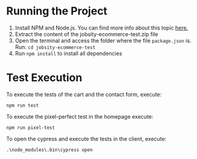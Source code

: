 # Running the Project

1. Install NPM and Node.js. You can find more info about this topic [here.](https://docs.npmjs.com/downloading-and-installing-node-js-and-npm#using-a-node-installer-to-install-nodejs-and-npm)
1. Extract the content of the jobsity-ecommerce-test.zip file
1. Open the terminal and access the folder where the file `package.json` is. Run: `cd jobsity-ecommerce-test`
1. Run `npm install` to install all dependencies

# Test Execution

To execute the tests of the cart and the contact form, execute:  

`npm run test`

To execute the pixel-perfect test in the homepage execute:  

`npm run pixel-test`

To open the cypress and execute the tests in the client, execute:

`.\node_modules\.bin\cypress open`